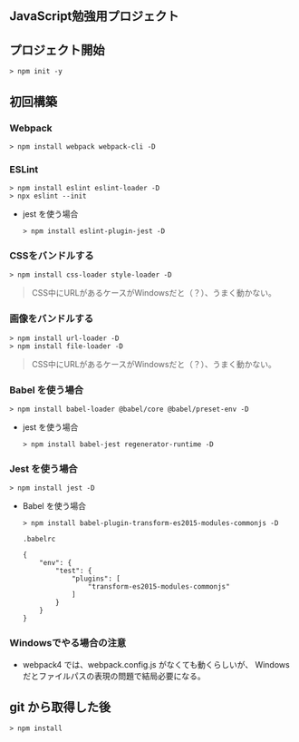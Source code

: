 JavaScript勉強用プロジェクト
---

## プロジェクト開始

```
> npm init -y
```

## 初回構築

### Webpack
```
> npm install webpack webpack-cli -D
```

### ESLint
```
> npm install eslint eslint-loader -D
> npx eslint --init
```

- jest を使う場合
  ```
  > npm install eslint-plugin-jest -D
  ```

### CSSをバンドルする

```
> npm install css-loader style-loader -D
```

> CSS中にURLがあるケースがWindowsだと（？）、うまく動かない。

### 画像をバンドルする

```
> npm install url-loader -D
> npm install file-loader -D
```

> CSS中にURLがあるケースがWindowsだと（？）、うまく動かない。


### Babel を使う場合

```
> npm install babel-loader @babel/core @babel/preset-env -D
```

- jest を使う場合
  ```
  > npm install babel-jest regenerator-runtime -D
  ```

### Jest を使う場合
```
> npm install jest -D
```

- Babel を使う場合
  ```
  > npm install babel-plugin-transform-es2015-modules-commonjs -D
  ```
  `.babelrc`
  ```
  {
      "env": {
          "test": {
              "plugins": [
                  "transform-es2015-modules-commonjs"
              ]
          }
      }
  }
  ```

### Windowsでやる場合の注意
- webpack4 では、webpack.config.js がなくても動くらしいが、
  Windows だとファイルパスの表現の問題で結局必要になる。


## git から取得した後

```
> npm install
```


